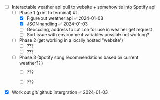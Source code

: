 - [ ] Interactable weather api pull to website + somehow tie into Spotify api
	- [ ] Phase 1 (print to terminal) #t 
		- [x] Figure out weather api ✅ 2024-01-03
		- [x] JSON handling ✅ 2024-01-03
		- [ ] Geocoding, address to Lat Lon for use in weather get request
		- [ ] Sort issue with environment variables possibly not working?
	- [ ] Phase 2 (get working in a locally hosted "website")
		- [ ] ???
		- [ ] ???
	- [ ] Phase 3 (Spotify song recommendations based on current weather?? )
		- [ ] ???
		- [ ] ???



- [x] Work out git/ github intergration ✅ 2024-01-03